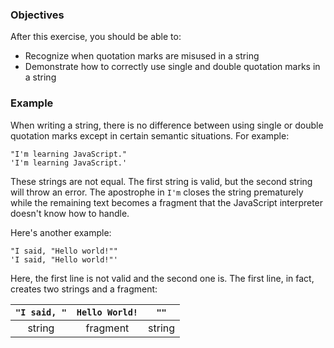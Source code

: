 <!--{ ids:[128], language:'JavaScript', type:'workshop', order: 4, name:'Strings', description:'Strings are text enclosed in quotation marks' }-->

### Objectives

After this exercise, you should be able to:

- Recognize when quotation marks are misused in a string
- Demonstrate how to correctly use single and double quotation marks in a string

### Example

When writing a string, there is no difference between using single or double quotation marks except in certain semantic situations. For example:

```
"I'm learning JavaScript."
'I'm learning JavaScript.'
```

These strings are not equal. The first string is valid, but the second string will throw an error. The apostrophe in `I'm` closes the string prematurely while the remaining text becomes a fragment that the JavaScript interpreter doesn't know how to handle.

Here's another example:

```
"I said, "Hello world!""
'I said, "Hello world!"'
```

Here, the first line is not valid and the second one is. The first line, in fact, creates two strings and a fragment:

| `"I said, "` | `Hello World!` | `""`   |
| :----------: | :------------: | :----: |
| string       | fragment       | string |
